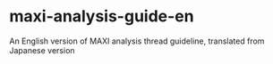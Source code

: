 # maxi-analysis-guide-en
An English version of MAXI analysis thread guideline, translated from Japanese version
